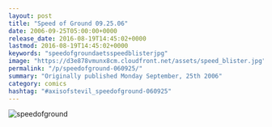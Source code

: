 ```yaml
---
layout: post
title: "Speed of Ground 09.25.06"
date: 2006-09-25T05:00:00+0000
release_date: 2016-08-19T14:45:02+0000
lastmod: 2016-08-19T14:45:02+0000
keywords: "speedofgroundaetsspeedblisterjpg"
image: "https://d3e878vmunx8cm.cloudfront.net/assets/speed_blister.jpg"
permalink: "/p/speedofground-060925/"
summary: "Originally published Monday September, 25th 2006"
category: comics
hashtag: "#axisofstevil_speedofground-060925"
---
```


![speedofground](https://d3e878vmunx8cm.cloudfront.net/assets/speed_blister.jpg)
